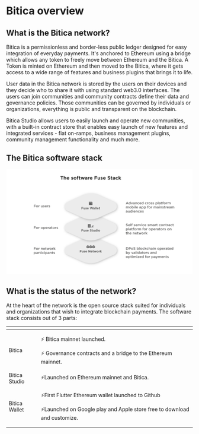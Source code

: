 # Bitica overview

## What is the Bitica network?

Bitica is a permissionless and border-less public ledger designed for easy integration of everyday payments. It's anchored to Ethereum using a bridge which allows any token to freely move between Ethereum and the Bitica. A Token is minted on Ethereum and then moved to the Bitica, where it gets access to a wide range of features and business plugins that brings it to life.

User data in the Bitica network is stored by the users on their devices and they decide who to share it with using standard web3.0 interfaces. The users can join communities and community contracts define their data and governance policies. Those communities can be governed by individuals or organizations, everything is public and transparent on the blockchain.

Bitica Studio allows users to easily launch and operate new communities, with a built-in contract store that enables easy launch of new features and integrated services - fiat on-ramps, business management plugins, community management functionality and much more.

## The Bitica software stack

![](.gitbook/assets/fuse-network-architecture2.jpg)

## What is the status of the network?

At the heart of the network is the open source stack suited for individuals and organizations that wish to integrate blockchain payments. The software stack consists out of 3 parts:

<table>
  <thead>
    <tr>
      <th style="text-align:left"></th>
      <th style="text-align:left"></th>
    </tr>
  </thead>
  <tbody>
    <tr>
      <td style="text-align:left">Bitica</td>
      <td style="text-align:left">
        <p>&#x26A1; Bitica mainnet launched.</p>
        <p>&#x26A1; Governance contracts and a bridge to the Ethereum mainnet.</p>
      </td>
    </tr>
    <tr>
      <td style="text-align:left">Bitica Studio</td>
      <td style="text-align:left">&#x26A1;Launched on Ethereum mainnet and Bitica.</td>
    </tr>
    <tr>
      <td style="text-align:left">Bitica Wallet</td>
      <td style="text-align:left">
        <p>&#x26A1;First Flutter Ethereum wallet launched to Github</p>
        <p>&#x26A1;Launched on Google play and Apple store free to download and customize.</p>
      </td>
    </tr>
  </tbody>
</table>

